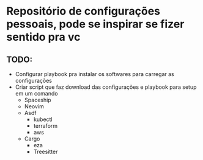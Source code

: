 # Repositório de configurações pessoais, pode se inspirar se fizer sentido pra vc

## TODO: 
  - Configurar playbook pra instalar os softwares para carregar as configurações
  - Criar script que faz download das configurações e playbook para setup em um comando
    * Spaceship
    * Neovim
    * Asdf
      - kubectl
      - terraform
      - aws
    * Cargo
      - eza
      - Treesitter


